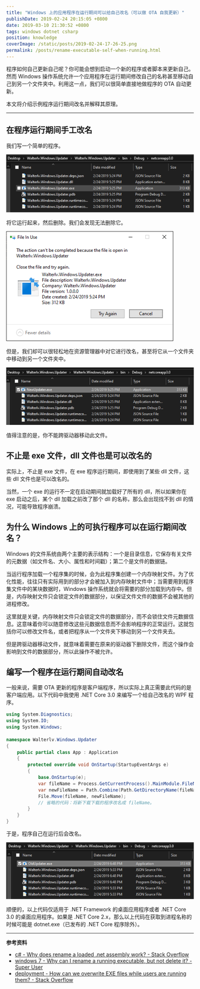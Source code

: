 ```yaml
---
title: "Windows 上的应用程序在运行期间可以给自己改名（可以做 OTA 自我更新）"
publishDate: 2019-02-24 20:15:05 +0800
date: 2019-03-10 21:30:52 +0800
tags: windows dotnet csharp
position: knowledge
coverImage: /static/posts/2019-02-24-17-26-25.png
permalink: /posts/rename-executable-self-when-running.html
---
```


程序如何自己更新自己呢？你可能会想到启动一个新的程序或者脚本来更新自己。然而 Windows 操作系统允许一个应用程序在运行期间修改自己的名称甚至移动自己到另一个文件夹中。利用这一点，我们可以很简单直接地做程序的 OTA 自动更新。

本文将介绍示例程序运行期间改名并解释其原理。

---

<div id="toc"></div>

## 在程序运行期间手工改名

我们写一个简单的程序。

![简单的程序](/static/posts/2019-02-24-17-26-25.png)

将它运行起来，然后删除。我们会发现无法删除它。

![无法删除程序](/static/posts/2019-02-24-17-27-12.png)

但是，我们却可以很轻松地在资源管理器中对它进行改名，甚至将它从一个文件夹中移动到另一个文件夹中。

![已经成功改名](/static/posts/2019-02-24-17-28-14.png)

值得注意的是，你不能跨驱动器移动此文件。

## 不止是 exe 文件，dll 文件也是可以改名的

实际上，不止是 exe 文件，在 exe 程序运行期间，即使用到了某些 dll 文件，这些 dll 文件也是可以改名的。

当然，一个 exe 的运行不一定在启动期间就加载好了所有的 dll，所以如果你在 exe 启动之后，某个 dll 加载之前改了那个 dll 的名称，那么会出现找不到 dll 的情况，可能导致程序崩溃。

## 为什么 Windows 上的可执行程序可以在运行期间改名？

Windows 的文件系统由两个主要的表示结构：一个是目录信息，它保存有关文件的元数据（如文件名、大小、属性和时间戳）；第二个是文件的数据链。

当运行程序加载一个程序集的时候，会为此程序集创建一个内存映射文件。为了优化性能，往往只有实际用到的部分才会被加入到内存映射文件中；当需要用到程序集文件中的某块数据时，Windows 操作系统就会将需要的部分加载到内存中。但是，内存映射文件只会锁定文件的数据部分，以保证文件文件的数据不会被其他的进程修改。

这里就是关键，内存映射文件只会锁定文件的数据部分，而不会锁住文件元数据信息。这意味着你可以随意修改这些元数据信息而不会影响程序的正常运行。这就包括你可以修改文件名，或者把程序从一个文件夹下移动到另一个文件夹去。

但是跨驱动器移动文件，就意味着需要在原来的驱动器下删除文件，而这个操作会影响到文件的数据部分，所以此操作不被允许。

## 编写一个程序在运行期间自动改名

一般来说，需要 OTA 更新的程序是客户端程序，所以实际上真正需要此代码的是客户端应用。以下代码中我使用 .NET Core 3.0 来编写一个给自己改名的 WPF 程序。

```csharp
using System.Diagnostics;
using System.IO;
using System.Windows;

namespace Walterlv.Windows.Updater
{
    public partial class App : Application
    {
        protected override void OnStartup(StartupEventArgs e)
        {
            base.OnStartup(e);
            var fileName = Process.GetCurrentProcess().MainModule.FileName;
            var newFileName = Path.Combine(Path.GetDirectoryName(fileName), "OldUpdater.exe");
            File.Move(fileName, newFileName);
            // 省略的代码：将新下载下载的程序改名成 fileName。
        }
    }
}
```

于是，程序自己在运行后会改名。

![程序已经自己改名](/static/posts/2019-02-24-18-53-01.png)

顺便的，以上代码仅适用于 .NET Framework 的桌面应用程序或者 .NET Core 3.0 的桌面应用程序。如果是 .NET Core 2.x，那么以上代码在获取到进程名称的时候可能是 dotnet.exe（已发布的 .NET Core 程序除外）。

---

**参考资料**

- [c# - Why does rename a loaded .net assembly work? - Stack Overflow](https://stackoverflow.com/a/14775626/6233938)
- [windows 7 - Why can I rename a running executable, but not delete it? - Super User](https://superuser.com/questions/488127/why-can-i-rename-a-running-executable-but-not-delete-it)
- [deployment - How can we overwrite EXE files while users are running them? - Stack Overflow](https://stackoverflow.com/questions/3365347/how-can-we-overwrite-exe-files-while-users-are-running-them)


